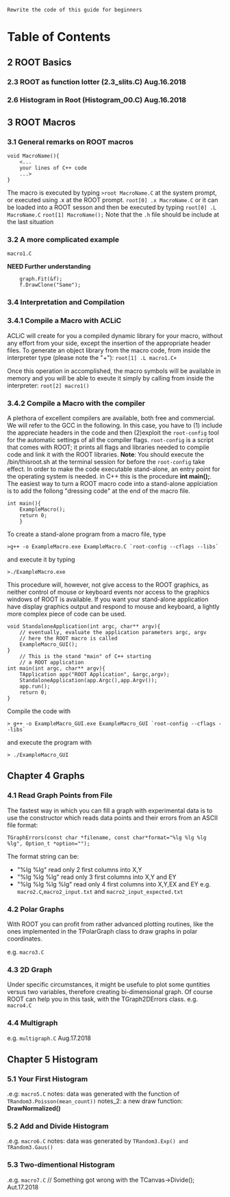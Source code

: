 
```
Rewrite the code of this guide for beginners
```


# Table of Contents
## 2 ROOT Basics
### 2.3 ROOT as function lotter (2.3_slits.C) Aug.16.2018
### 2.6 Histogram in Root (Histogram_00.C) Aug.16.2018
## 3 ROOT Macros
### 3.1 General remarks on ROOT macros
```
void MacroName(){
    <...
    your lines of C++ code
    ...>
}
```
The macro is executed by typing
`>root MacroName.C` at the system prompt, 
or executed using .x at the ROOT prompt.
`root[0] .x MacroName.C`
or it can be loaded into a ROOT sesson and then be executed by typing
`root[0] .L MacroName.C`
`root[1] MacroName();`
Note that the `.h` file should be include at the last situation

### 3.2 A more complicated example
`macro1.C`

**NEED Further understanding**
```
    graph.Fit(&f);
    f.DrawClone("Same");
```

### 3.4 Interpretation and Compilation
### 3.4.1 Compile a Macro with ACLiC
ACLiC will create for you a compiled dynamic library for your macro, without any effort from your side, except the insertion of the appropriate header files.
To generate an object library from the macro code, from inside the interpreter type (please note the "+"):
`root[1] .L macro1.C+`

Once this operation in accomplished, the macro symbols will be available in memory and you will be able to exeute it simply by calling from inside the interpreter:
`root[2] macro1()`

### 3.4.2 Compile a Macro with the compiler
A plethora of excellent compilers are available, both free and commercial. We will refer to the GCC in the following.
In this case, you have to (1) include the appreciate headers in the code and then (2)exploit the `root-config` tool for the automatic settings of all the compiler flags.
`root-config` is a script that comes with ROOT; it prints all flags and libraries needed to compile code and link it with the ROOT libraries.
**Note**: You should execute the <root install dir>/bin/thisroot.sh at the terminal session for before the `root-config` take effect.
In order to make the code executable stand-alone, an entry point for the operating system is needed. in C++ this is the procedure **int main();**. The easiest way to turn a ROOT macro code into a stand-alone applciation is to add the follong "dressing code" at the end of the macro file.
```
int main(){
    ExampleMacro();
    return 0;
    }
```

To create a stand-alone program from a macro file, type
```
>g++ -o ExampleMacro.exe ExampleMacro.C `root-config --cflags --libs`
```
and execute it by typing
```
>./ExampleMacro.exe
```

This procedure will, however, not give access to the ROOT graphics, as neither control of mouse or keyboard events nor access to the graphics windows of ROOT is available.
If you want your stand-alone application have display graphics output and respond to mouse and keyboard, a lightly more complex piece of code can be used.

```
void StandaloneApplication(int argc, char** argv){
    // eventually, evaluate the application parameters argc, argv
    // here the ROOT macro is called
    ExampleMacro_GUI();
}
    // This is the stand "main" of C++ starting
    // a ROOT application
int main(int argc, char** argv){
    TApplication app("ROOT Application", &argc,argv);
    StandaloneApplication(app.Argc(),app.Argv());
    app.run();
    return 0;
}
```

Compile the code with
```
> g++ -o ExampleMacro_GUI.exe ExampleMacro_GUI `root-config --cflags --libs`
```
and execute the program with
```
> ./ExampleMacro_GUI
```

## Chapter 4 Graphs

### 4.1 Read Graph Points from File
The fastest way in which you can fill a graph with experimental data is to use the constructor which reads data points and their errors from an ASCII file format:
```
TGraphErrors(const char *filename, const char*format="%lg %lg %lg %lg", Option_t *option="");
```
The format string can be:
- "%lg %lg" read only 2 first columns into X,Y
- "%lg %lg %lg" read only 3 first columns into X,Y and EY
- "%lg %lg %lg %lg" read only 4 first columns into X,Y,EX and EY 
e.g. `macro2.C`,`macro2_input.txt` and `macro2_input_expected.txt`


### 4.2 Polar Graphs
With ROOT you can profit from rather advanced plotting routines, like the ones implemented in the TPolarGraph class to draw graphs in polar coordinates.

e.g. `macro3.C`

### 4.3 2D Graph
Under specific circumstances, it might be usefule to plot some quntities versus two variables, therefore creating bi-dimensional graph. Of course ROOT can help you in this task, with the TGraph2DErrors class.
e.g. `macro4.C`

### 4.4 Multigraph
e.g. `multigraph.C`   Aug.17.2018

## Chapter 5 Histogram
### 5.1 Your First Histogram
.e.g: `macro5.C`
notes: data was generated with the function of `TRandom3.Poisson(mean_count))`
notes_2: a new draw function: **DrawNormalized()**

### 5.2 Add and Divide Histogram
.e.g. `macro6.C`
notes: data was generated by `TRandom3.Exp() and TRandom3.Gaus()`

### 5.3 Two-dimentional Histogram
.e.g. `macro7.C`
// Something got wrong with the TCanvas->Divide(); Aut.17.2018
